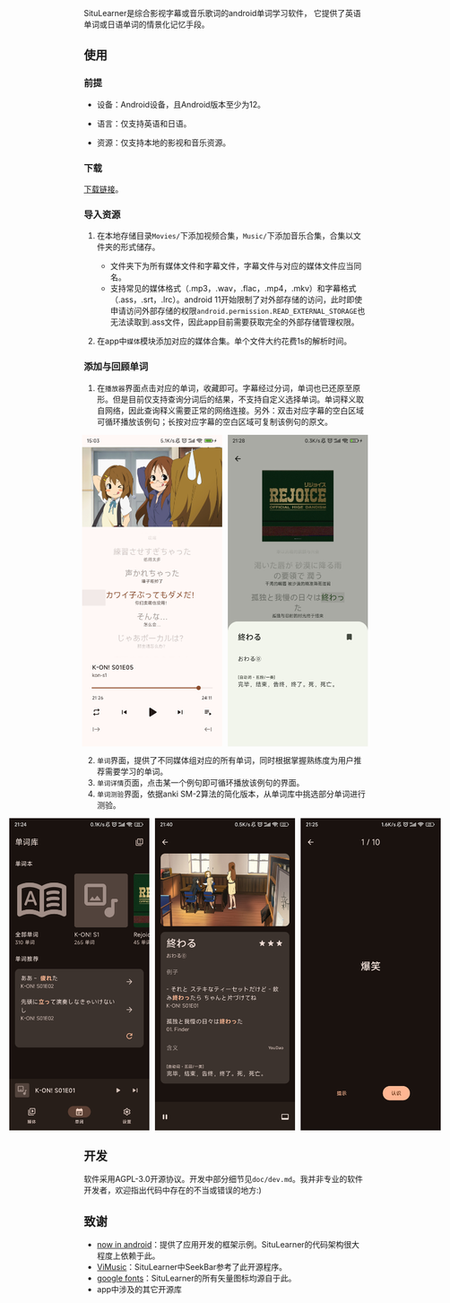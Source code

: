 SituLearner是综合影视字幕或音乐歌词的android单词学习软件，
它提供了英语单词或日语单词的情景化记忆手段。


## 使用

### 前提

- 设备：Android设备，且Android版本至少为12。

- 语言：仅支持英语和日语。

- 资源：仅支持本地的影视和音乐资源。

### 下载

[下载链接](https://github.com/coda251/situlearner/releases/latest)。

### 导入资源

1. 在本地存储目录`Movies/`下添加视频合集，`Music/`下添加音乐合集，合集以文件夹的形式储存。
   - 文件夹下为所有媒体文件和字幕文件，字幕文件与对应的媒体文件应当同名。
   - 支持常见的媒体格式（.mp3，.wav，.flac，.mp4，.mkv）和字幕格式（.ass，.srt，.lrc）。android 11开始限制了对外部存储的访问，此时即使申请访问外部存储的权限`android.permission.READ_EXTERNAL_STORAGE`也无法读取到.ass文件，因此app目前需要获取完全的外部存储管理权限。

2. 在app中`媒体`模块添加对应的媒体合集。单个文件大约花费1s的解析时间。

### 添加与回顾单词

1. 在`播放器`界面点击对应的单词，收藏即可。字幕经过分词，单词也已还原至原形。但是目前仅支持查询分词后的结果，不支持自定义选择单词。单词释义取自网络，因此查询释义需要正常的网络连接。另外：双击对应字幕的空白区域可循环播放该例句；长按对应字幕的空白区域可复制该例句的原文。
<div style="display: flex; justify-content: center; gap: 10px;">
<img width="250" src=".readme/image/player.png" alt="player">
<img width="250" src=".readme/image/player_word_context.jpg" alt="player_word_context">
</div>

2. `单词`界面，提供了不同媒体组对应的所有单词，同时根据掌握熟练度为用户推荐需要学习的单词。
3. `单词详情`页面，点击某一个例句即可循环播放该例句的界面。
4. `单词测验`界面，依据anki SM-2算法的简化版本，从单词库中挑选部分单词进行测验。
<div style="display: flex; justify-content: center; gap: 10px;">
<img width="250" src=".readme/image/word.jpg" alt="word">
<img width="250" src=".readme/image/word_detail.jpg" alt="word_detail">
<img width="250" src=".readme/image/word_quiz.jpg" alt="word_quiz">
</div>


## 开发

软件采用AGPL-3.0开源协议。开发中部分细节见`doc/dev.md`。我并非专业的软件开发者，欢迎指出代码中存在的不当或错误的地方:)

## 致谢

- [now in android](https://github.com/android/nowinandroid)：提供了应用开发的框架示例。SituLearner的代码架构很大程度上依赖于此。
- [ViMusic](https://github.com/vfsfitvnm/ViMusic)：SituLearner中SeekBar参考了此开源程序。
- [google fonts](https://fonts.google.com/icons)：SituLearner的所有矢量图标均源自于此。
- app中涉及的其它开源库